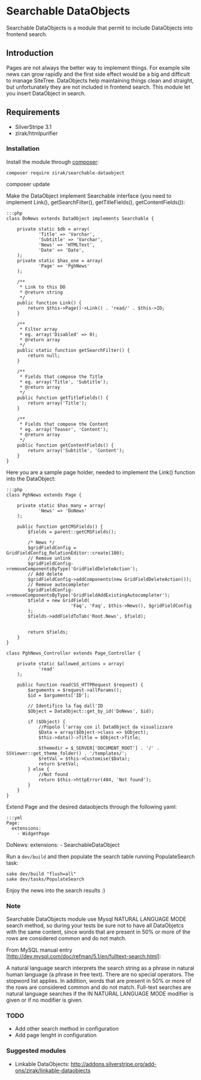 # Searchable DataObjects

Searchable DataObjects is a module that permit to include DataObjects into frontend search.

## Introduction

Pages are not always the better way to implement things. For example site news can grow rapidly and the first side effect
would be a big and difficult to manage SiteTree. DataObjects help maintaining things clean and straight, but unfortunately 
they are not included in frontend search. This module let you insert DataObject in search.

## Requirements

 * SilverStripe 3.1
 * zirak/htmlpurifier

### Installation

Install the module through [composer](http://getcomposer.org):

	composer require zirak/searchable-dataobject
  composer update

Make the DataObject implement Searchable interface (you need to implement Link(), getSearchFilter(), getTitleFields(), 
getContentFields()):

	:::php
	class DoNews extends DataObject implements Searchable {

		private static $db = array(
				'Title' => 'Varchar',
				'Subtitle' => 'Varchar',
				'News' => 'HTMLText',
				'Date' => 'Date',
		);
		private static $has_one = array(
				'Page' => 'PghNews'
		);

		/**
		 * Link to this DO
		 * @return string
		 */
		public function Link() {
			return $this->Page()->Link() . 'read/' . $this->ID;
		}

		/**
		 * Filter array
		 * eg. array('Disabled' => 0);
		 * @return array
		 */
		public static function getSearchFilter() {
			return null;
		}

		/**
		 * Fields that compose the Title
		 * eg. array('Title', 'Subtitle');
		 * @return array
		 */
		public function getTitleFields() {
			return array('Title');
		}

		/**
		 * Fields that compose the Content
		 * eg. array('Teaser', 'Content');
		 * @return array
		 */
		public function getContentFields() {
			return array('Subtitle', 'Content');
		}
	}

Here you are a sample page holder, needed to implement the Link() function into the DataObject:

	:::php
	class PghNews extends Page {

		private static $has_many = array(
				'News' => 'DoNews'
		);

		public function getCMSFields() {
			$fields = parent::getCMSFields();

			/* News */
			$gridFieldConfig = GridFieldConfig_RelationEditor::create(100);
			// Remove unlink
			$gridFieldConfig->removeComponentsByType('GridFieldDeleteAction');
			// Add delete
			$gridFieldConfig->addComponents(new GridFieldDeleteAction());
			// Remove autocompleter
			$gridFieldConfig->removeComponentsByType('GridFieldAddExistingAutocompleter');
			$field = new GridField(
							'Faq', 'Faq', $this->News(), $gridFieldConfig
			);
			$fields->addFieldToTab('Root.News', $field);


			return $fields;
		}
	}

	class PghNews_Controller extends Page_Controller {

		private static $allowed_actions = array(
				'read'
		);

		public function read(SS_HTTPRequest $request) {
			$arguments = $request->allParams();
			$id = $arguments['ID'];

			// Identifico la faq dall'ID
			$Object = DataObject::get_by_id('DoNews', $id);

			if ($Object) {
				//Popolo l'array con il DataObject da visualizzare
				$Data = array($Object->class => $Object);
				$this->data()->Title = $Object->Title;

				$themedir = $_SERVER['DOCUMENT_ROOT'] . '/' . SSViewer::get_theme_folder() . '/templates/';
				$retVal = $this->Customise($Data);
				return $retVal;
			} else {
				//Not found
				return $this->httpError(404, 'Not found');
			}
		}
	}

Extend Page and the desired dataobjects through the following yaml:

	:::yml
	Page:
	  extensions:
	    - WidgetPage
  DoNews:
    extensions:
      - SearchableDataObject


Run a `dev/build` and then populate the search table running PopulateSearch task:

	sake dev/build "flush=all"
	sake dev/tasks/PopulateSearch

Enjoy the news into the search results :)

### Note

Searchable DataObjects module use Mysql NATURAL LANGUAGE MODE search method, so during your tests be sure not to have all DataObjetcs
with the same content, since words that are present in 50% or more of the rows are considered common and do not match.

From MySQL manual entry [http://dev.mysql.com/doc/refman/5.1/en/fulltext-search.html]:

A natural language search interprets the search string as a phrase in natural human language (a phrase in free text). There are no special operators.
The stopword list applies. In addition, words that are present in 50% or more of the rows are considered common and do not match. 
Full-text searches are natural language searches if the IN NATURAL LANGUAGE MODE modifier is given or if no modifier is given.

### TODO

 * Add other search method in configuration
 * Add page lenght in configuration

### Suggested modules

 * Linkable DataObjects: http://addons.silverstripe.org/add-ons/zirak/linkable-dataobjects